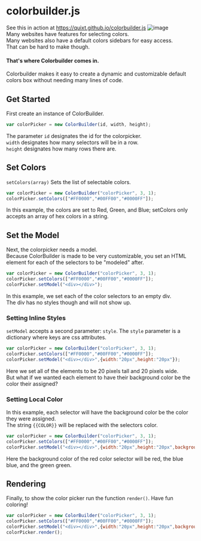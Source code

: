 # colorbuilder.js
See this in action at https://quixt.github.io/colorbuilder.js
![image](https://user-images.githubusercontent.com/88290402/165171121-2fbb0c37-48ad-40c4-8969-3cd4e3884f51.png)<br>
Many websites have features for selecting colors.<br> Many websites also have a default colors sidebars for easy access.<br> That can be hard to make though.<br>
#### That's where Colorbuilder comes in.<br>
Colorbuilder makes it easy to create a dynamic and customizable default colors box without needing many lines of code.

## Get Started

First create an instance of ColorBuilder.
```js
var colorPicker = new ColorBuilder(id, width, height);
```
The parameter `id` designates the id for the colorpicker.  
`width` designates how many selectors will be in a row.  
`height` designates how many rows there are.

## Set Colors
`setColors(array)` Sets the list of selectable colors.
```js
var colorPicker = new ColorBuilder("colorPicker", 3, 1);
colorPicker.setColors(["#FF0000","#00FF00","#0000FF"]);
```
In this example, the colors are set to Red, Green, and Blue;
setColors only accepts an array of hex colors in a string.

## Set the Model
Next, the colorpicker needs a model.  
Because ColorBuilder is made to be very customizable, you set an HTML element for each of the selectors to be "modeled" after.
```js
var colorPicker = new ColorBuilder("colorPicker", 3, 1);
colorPicker.setColors(["#FF0000","#00FF00","#0000FF"]);
colorPicker.setModel("<div></div>");
```
In this example, we set each of the color selectors to an empty div.  
The div has no styles though and will not show up.
### Setting Inline Styles
`setModel` accepts a second parameter: `style`. The `style` parameter is a dictionary where keys are css attributes.
```js
var colorPicker = new ColorBuilder("colorPicker", 3, 1);
colorPicker.setColors(["#FF0000","#00FF00","#0000FF"]);
colorPicker.setModel("<div></div>",{width:"20px",height:"20px"});
```
Here we set all of the elements to be 20 pixels tall and 20 pixels wide.  
But what if we wanted each element to have their background color be the color their assigned?
### Setting Local Color
In this example, each selector will have the background color be the color they were assigned.  
The string `{{COLOR}}` will be replaced with the selectors color.  
```js
var colorPicker = new ColorBuilder("colorPicker", 3, 1);
colorPicker.setColors(["#FF0000","#00FF00","#0000FF"]);
colorPicker.setModel("<div></div>",{width:"20px",height:"20px",backgroundColor:"{{COLOR}}"});
```
Here the background color of the red color selector will be red, the blue blue, and the green green.
## Rendering
Finally, to show the color picker run the function `render()`. Have fun coloring!  
```js
var colorPicker = new ColorBuilder("colorPicker", 3, 1);
colorPicker.setColors(["#FF0000","#00FF00","#0000FF"]);
colorPicker.setModel("<div></div>",{width:"20px",height:"20px",backgroundColor:"{{COLOR}}"});
colorPicker.render();
```


